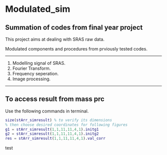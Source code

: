 # Modulated_sim

## Summation of codes from final year project

This project aims at dealing with SRAS raw data.

Modulated components and procedures from prviously tested codes.

---

1. Modelling signal of SRAS.  
2. Fourier Transform.  
3. Frequency seperation.  
4. Image processing.

---

## To access result from mass prc

Use the following commands in terminal.

```matlab
size(stArr_simresult) % to verify its dimensions
% then choose desired coordinates for following figures
g1 = stArr_simresult(1,1,11,11,4,1).initg1
g2 = stArr_simresult(1,1,11,11,4,1).initg2
res = stArr_simresult(1,1,11,11,4,1).val_corr
```

test
